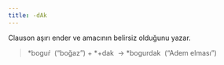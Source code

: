```yaml
---
title: -dAk
---
```

Clauson aşırı ender ve amacının belirsiz olduğunu yazar.

> ‎\*boguŕ  (“boğaz”) +  \*+dak  →  ‎\*bogurdak  (“Adem elması”)
